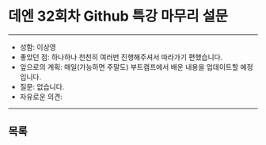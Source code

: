 # 데엔 32회차 Github 특강 마무리 설문
---
- 성함: 이상영
- 좋았던 점: 하나하나 천천히 여러번 진행해주셔서 따라가기 편했습니다.
- 앞으로의 계획: 매일(가능하면 주말도) 부트캠프에서 배운 내용을 업데이트할 예정입니다.
- 질문: 없습니다.
- 자유로운 의견: 
----
## 목록

